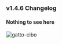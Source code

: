 ### v1.4.6 Changelog

#### Nothing to see here

![gatto-cibo](https://github.com/user-attachments/assets/c960730e-aa9c-48bb-929e-a0da1c47868b)